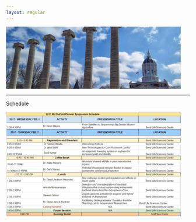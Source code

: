 ```yaml
---
layout: regular
---
```


<img src="/img/column3.jpg" style="max-width:95%"/> 

<hr style="clear: both;" />

Schedule

<img src="/img/schedule2.PNG" style="max-width:95%"/>
